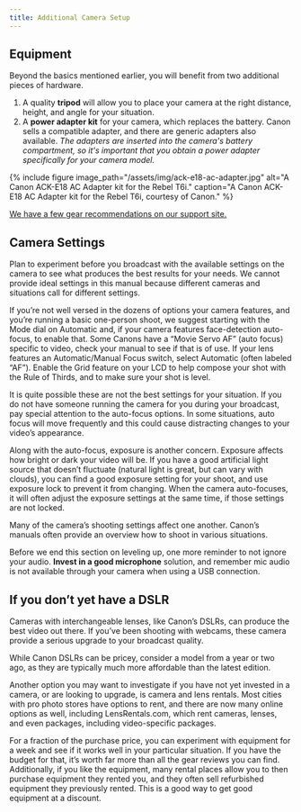 ```yaml
---
title: Additional Camera Setup
---
```


## Equipment

Beyond the basics mentioned earlier, you will benefit from two additional pieces of hardware. 

1. A quality **tripod** will allow you to place your camera at the right distance, height, and angle for your situation.
2. A **power adapter kit** for your camera, which replaces the battery. Canon sells a compatible adapter, and there are generic adapters also available. _The adapters are inserted into the camera's battery compartment, so it's important that you obtain a power adapter specifically for your camera model._

{% include figure image_path="/assets/img/ack-e18-ac-adapter.jpg" alt="A Canon ACK-E18 AC Adapter kit for the Rebel T6i." caption="A Canon ACK-E18 AC Adapter kit for the Rebel T6i, courtesy of Canon." %}

[We have a few gear recommendations on our support site.](http://ecamm.com/support/article/2210/ecamm-live-gear-guide/)

## Camera Settings

Plan to experiment before you broadcast with the available settings on the camera to see what produces the best results for your needs. We cannot provide ideal settings in this manual because different cameras and situations call for different settings.

If you’re not well versed in the dozens of options your camera features, and you’re running a basic one-person shoot, we suggest starting with the Mode dial on Automatic and, if your camera features face-detection auto-focus, to enable that. Some Canons have a “Movie Servo AF” (auto focus) specific to video, check your manual to see if that is of use. If your lens features an Automatic/Manual Focus switch, select Automatic (often labeled “AF”). Enable the Grid feature on your LCD to help compose your shot with the Rule of Thirds, and to make sure your shot is level.

It is quite possible these are not the best settings for your situation. If you do not have someone running the camera for you during your broadcast, pay special attention to the auto-focus options. In some situations, auto focus will move frequently and this could cause distracting changes to your video’s appearance.

Along with the auto-focus, exposure is another concern. Exposure affects how bright or dark your video will be. If you have a good artificial light source that doesn’t fluctuate (natural light is great, but can vary with clouds), you can find a good exposure setting for your shoot, and use exposure lock to prevent it from changing. When the camera auto-focuses, it will often adjust the exposure settings at the same time, if those settings are not locked.

Many of the camera’s shooting settings affect one another. Canon’s manuals often provide an overview how to shoot in various situations.

Before we end this section on leveling up, one more reminder to not ignore your audio. **Invest in a good microphone** solution, and remember mic audio is not available through your camera when using a USB connection.

## If you don’t yet have a DSLR

Cameras with interchangeable lenses, like Canon’s DSLRs, can produce the best video out there. If you’ve been shooting with webcams, these camera provide a serious upgrade to your broadcast quality.

While Canon DSLRs can be pricey, consider a model from a year or two ago, as they are typically  much more affordable than the latest edition.

Another option you may want to investigate if you have not yet invested in a camera, or are looking to upgrade, is camera and lens rentals. Most cities with pro photo stores have options to rent, and there are now many online options as well, including LensRentals.com, which rent cameras, lenses, and even packages, including video-specific packages.

For a fraction of the purchase price, you can experiment with equipment for a week and see if it works well in your particular situation. If you have the budget for that, it’s worth far more than all the gear reviews you can find. Additionally, if you like the equipment, many rental places allow you to then purchase equipment they rented you, and they often sell refurbished equipment they previously rented. This is a good way to get good equipment at a discount.